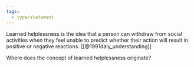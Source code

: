 ```yaml
---
tags:
  - type/statement
---
```

Learned helplessness is the idea that a person can withdraw from social activities when they feel unable to predict whether their action will result in positive or negative reactions. [[@1991daly_understanding]]

Where does the concept of learned helplessness originate?